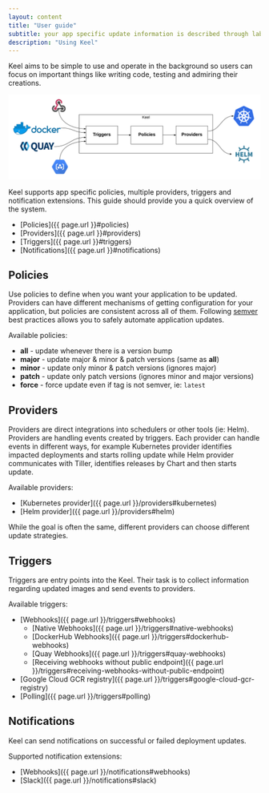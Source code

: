 ```yaml
--- 
layout: content 
title: "User guide" 
subtitle: your app specific update information is described through labels, annotations and chart configuration
description: "Using Keel"
---
```


Keel aims to be simple to use and operate in the background so users can focus on important things like
writing code, testing and admiring their creations.

<!-- ![keel overview]({{ site.url }}/images/triggers-policies-providers.png){: .center-image } -->

<div class="image main"> <img src="/images/triggers-policies-providers.png" alt="" /></div>


Keel supports app specific policies, multiple providers, triggers and notification extensions. This guide should provide you a quick
overview of the system.

* [Policies]({{ page.url }}#policies)
* [Providers]({{ page.url }}#providers)
* [Triggers]({{ page.url }}#triggers)
* [Notifications]({{ page.url }}#notifications)

## Policies

Use policies to define when you want your application to be updated. Providers can have different mechanisms of getting configuration for your application, but policies are consistent across all of them. Following [semver](http://semver.org/) 
best practices allows you to safely automate application updates.


Available policies:

* __all__ - update whenever there is a version bump
* __major__ - update major & minor & patch versions (same as __all__)
* __minor__ - update only minor & patch versions (ignores major)
* __patch__ - update only patch versions (ignores minor and major versions)
* __force__ - force update even if tag is not semver, ie: `latest`

## Providers

Providers are direct integrations into schedulers or other tools (ie: Helm). Providers are handling events created by triggers. Each provider can handle events in different ways, for example Kubernetes provider identifies impacted deployments and starts rolling update while Helm provider communicates with Tiller, identifies releases by Chart and then starts update. 

Available providers:

- [Kubernetes provider]({{ page.url }}/providers#kubernetes)
- [Helm provider]({{ page.url }}/providers#helm)

While the goal is often the same, different providers can choose different update strategies.

## Triggers

Triggers are entry points into the Keel. Their task is to collect information regarding updated images and send events to providers.

Available triggers:

- [Webhooks]({{ page.url }}/triggers#webhooks)
  * [Native Webhooks]({{ page.url }}/triggers#native-webhooks)
  * [DockerHub Webhooks]({{ page.url }}/triggers#dockerhub-webhooks)
  * [Quay Webhooks]({{ page.url }}/triggers#quay-webhooks)
  * [Receiving webhooks without public endpoint]({{ page.url }}/triggers#receiving-webhooks-without-public-endpoint)
- [Google Cloud GCR registry]({{ page.url }}/triggers#google-cloud-gcr-registry) 
- [Polling]({{ page.url }}/triggers#polling)

## Notifications

Keel can send notifications on successful or failed deployment updates. 

Supported notification extensions:

- [Webhooks]({{ page.url }}/notifications#webhooks)
- [Slack]({{ page.url }}/notifications#slack)

